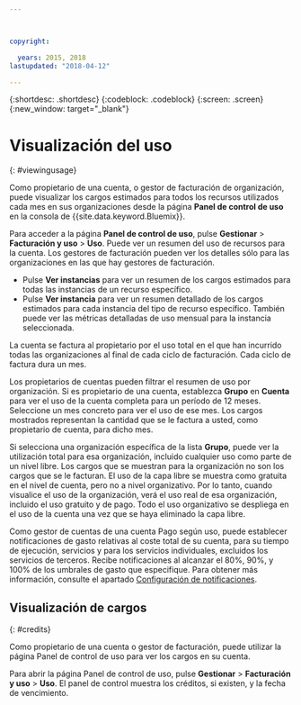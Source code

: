 ```yaml
---



copyright:

  years: 2015, 2018
lastupdated: "2018-04-12"

---
```


{:shortdesc: .shortdesc}
{:codeblock: .codeblock}
{:screen: .screen}
{:new_window: target="_blank"}

# Visualización del uso
{: #viewingusage}

Como propietario de una cuenta, o gestor de facturación de organización, puede visualizar los cargos estimados para todos los recursos utilizados cada mes en sus organizaciones desde la página **Panel de control de uso** en la consola de {{site.data.keyword.Bluemix}}. 

Para acceder a la página **Panel de control de uso**, pulse **Gestionar** > **Facturación y uso** > **Uso**. Puede ver un resumen del uso de recursos para la cuenta. Los gestores de facturación pueden ver los detalles sólo para las organizaciones en las que hay gestores de facturación.

   * Pulse **Ver instancias** para ver un resumen de los cargos estimados para todas las instancias de un recurso específico. 
   * Pulse **Ver instancia** para ver un resumen detallado de los cargos estimados para cada instancia del tipo de recurso específico. También puede ver las métricas detalladas de uso mensual para la instancia seleccionada. 

La cuenta se factura al propietario por el uso total en el que han incurrido todas las organizaciones al final de cada ciclo de facturación. Cada ciclo de factura dura un mes.

Los propietarios de cuentas pueden filtrar el resumen de uso por organización. Si es propietario de una cuenta, establezca **Grupo** en **Cuenta** para ver el uso de la cuenta completa para un período de 12 meses. Seleccione un mes concreto para ver el uso de ese mes.  Los cargos mostrados representan la cantidad que se le factura a usted, como propietario de cuenta, para dicho mes.

Si selecciona una organización específica de la lista **Grupo**, puede ver la utilización total para esa organización, incluido cualquier uso como parte de un nivel libre. Los cargos que se muestran para la organización no son los cargos que se le facturan. El uso de la capa libre se muestra como gratuita en el nivel de cuenta, pero no a nivel organizativo. Por lo tanto, cuando visualice el uso de la organización, verá el uso real de esa organización, incluido el uso gratuito y de pago. Todo el uso organizativo se despliega en el uso de la cuenta una vez que se haya eliminado la capa libre.

Como gestor de cuentas de una cuenta Pago según uso, puede establecer notificaciones de gasto relativas al coste total de su cuenta, para su tiempo de ejecución, servicios y para los servicios individuales, excluidos los servicios de terceros. Recibe notificaciones al alcanzar el 80%, 90%, y 100% de los umbrales de gasto que especifique. Para obtener más información, consulte el apartado [Configuración de notificaciones](/docs/account/notifications.html).

## Visualización de cargos
{: #credits}

Como propietario de una cuenta o gestor de facturación, puede utilizar la página Panel de control de uso para ver los cargos en su cuenta.

Para abrir la página Panel de control de uso, pulse **Gestionar** > **Facturación y uso** > **Uso**. El panel de control muestra los créditos, si existen, y la fecha de vencimiento.
